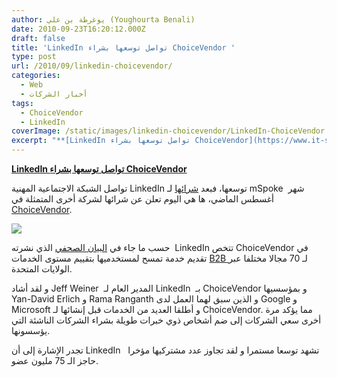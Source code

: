 ```yaml
---
author: يوغرطة بن علي (Youghourta Benali)
date: 2010-09-23T16:20:12.000Z
draft: false
title: 'LinkedIn تواصل توسعها بشراء ChoiceVendor '
type: post
url: /2010/09/linkedin-choicevendor/
categories:
  - Web
  - أخبار الشركات
tags:
  - ChoiceVendor
  - LinkedIn
coverImage: /static/images/linkedin-choicevendor/LinkedIn-ChoiceVendor.png
excerpt: "**[LinkedIn تواصل توسعها بشراء ChoiceVendor](https://www.it-scoop.com/2010/09/linkedin-choicevendor/)**\n\nتواصل الشبكة الاجتماعية المهنية LinkedIn توسعها، فبعد [شرائها](https://www.it-scoop.com/2010/08/linkedin-acquires-mspoke/) لـ mSpoke \_شهر أغسطس الماضي، ها هي اليوم تعلن عن شرائها لشركة أخرى المتمثلة في [ChoiceVendor](http://www.choicevendor.com/).\n\n\n\nحسب ما جاء في [البيان الصحفي](http://www.businesswire.com/news/home/20100923005446/en) الذي نشرته \_LinkedIn تتخص ChoiceVendor في تقديم"
---
```

**[LinkedIn تواصل توسعها بشراء ChoiceVendor](https://www.it-scoop.com/2010/09/linkedin-choicevendor/)**

تواصل الشبكة الاجتماعية المهنية LinkedIn توسعها، فبعد [شرائها](https://www.it-scoop.com/2010/08/linkedin-acquires-mspoke/) لـ mSpoke  شهر أغسطس الماضي، ها هي اليوم تعلن عن شرائها لشركة أخرى المتمثلة في [ChoiceVendor](http://www.choicevendor.com/).

![](/static/images/linkedin-choicevendor/LinkedIn-ChoiceVendor.png)

حسب ما جاء في [البيان الصحفي](http://www.businesswire.com/news/home/20100923005446/en) الذي نشرته  LinkedIn تتخص ChoiceVendor في تقديم خدمة تمسح لمستخدميها بتقييم مستوى الخدمات [B2B ](http://en.wikipedia.org/wiki/Business-to-business)لـ 70 مجالا مختلفا عبر الولايات المتحدة.

و لقد أشاد Jeff Weiner  المدير العام لـ LinkedIn  بـ ChoiceVendor و بمؤسسيها Yan-David Erlich و Rama Ranganth و الذين سبق لهما العمل لدى Google و Microsoft و أطلقا العديد من الخدمات قبل إنشائها لـ ChoiceVendor. مما يؤكد مرة أخرى سعي الشركات إلى ضم أشخاص ذوي خبرات طويلة بشراء الشركات الناشئة التي يؤسسونها.

تجدر الإشارة إلى أن LinkedIn   تشهد توسعا مستمرا و لقد تجاوز عدد مشتركيها مؤخرا حاجز الـ 75 مليون عضو.
